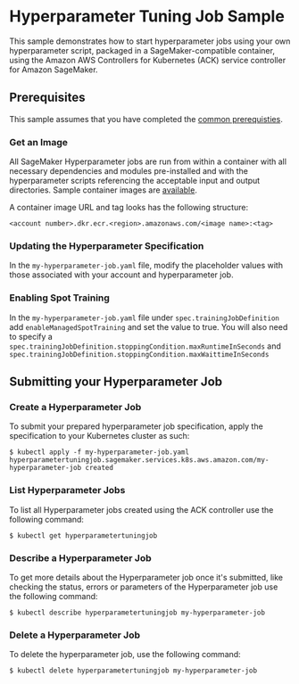 # Hyperparameter Tuning Job Sample

This sample demonstrates how to start hyperparameter jobs using your own hyperparameter script, packaged in a SageMaker-compatible container, using the Amazon AWS Controllers for Kubernetes (ACK) service controller for Amazon SageMaker.                     

## Prerequisites

This sample assumes that you have completed the [common prerequisties](/samples/README.md).

### Get an Image

All SageMaker Hyperparameter jobs are run from within a container with all necessary dependencies and modules pre-installed and with the hyperparameter scripts referencing the acceptable input and output directories. Sample container images are [available](https://docs.aws.amazon.com/sagemaker/latest/dg/sagemaker-algo-docker-registry-paths.html).

A container image URL and tag looks has the following structure:
```
<account number>.dkr.ecr.<region>.amazonaws.com/<image name>:<tag>
```

### Updating the Hyperparameter Specification

In the `my-hyperparameter-job.yaml` file, modify the placeholder values with those associated with your account and hyperparameter job.

### Enabling Spot Training
In the `my-hyperparameter-job.yaml` file under `spec.trainingJobDefinition` add `enableManagedSpotTraining` and set the value to true. You will also need to specify a `spec.trainingJobDefinition.stoppingCondition.maxRuntimeInSeconds` and `spec.trainingJobDefinition.stoppingCondition.maxWaittimeInSeconds`

## Submitting your Hyperparameter Job

### Create a Hyperparameter Job

To submit your prepared hyperparameter job specification, apply the specification to your Kubernetes cluster as such:
```
$ kubectl apply -f my-hyperparameter-job.yaml
hyperparametertuningjob.sagemaker.services.k8s.aws.amazon.com/my-hyperparameter-job created
```

### List Hyperparameter Jobs

To list all Hyperparameter jobs created using the ACK controller use the following command:
```
$ kubectl get hyperparametertuningjob
```

### Describe a Hyperparameter Job

To get more details about the Hyperparameter job once it's submitted, like checking the status, errors or parameters of the Hyperparameter job use the following command:
```
$ kubectl describe hyperparametertuningjob my-hyperparameter-job
```

### Delete a Hyperparameter Job

To delete the hyperparameter job, use the following command:
```
$ kubectl delete hyperparametertuningjob my-hyperparameter-job
```
